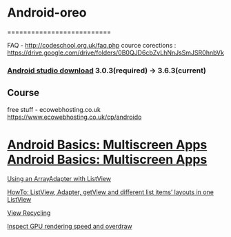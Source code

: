# Android-oreo
==========================

FAQ - http://codeschool.org.uk/faq.php
cource corections : https://drive.google.com/drive/folders/0B0QJD6cbZvLhNnJsSmJSR0hnbVk

### [Android studio download](https://developer.android.com/studio/archive) 3.0.3(required) -> 3.6.3(current)




## Course
free stuff - ecowebhosting.co.uk
https://www.ecowebhosting.co.uk/cp/androido

[Android Basics: Multiscreen Apps](https://www.udacity.com/course/android-basics-multiscreen-apps--ud839)
[Android Basics: Multiscreen Apps](https://classroom.udacity.com/courses/ud839)
==============
[Using an ArrayAdapter with ListView](https://guides.codepath.com/android/Using-an-ArrayAdapter-with-ListView)

[HowTo: ListView, Adapter, getView and different list items’ layouts in one ListView](http://android.amberfog.com/?p=296)

[View Recycling](https://www.youtube.com/watch?v=2lcoB5-PCCw)

[Inspect GPU rendering speed and overdraw](https://developer.android.com/topic/performance/rendering/inspect-gpu-rendering#profile_rendering)







